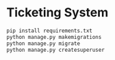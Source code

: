 # Ticketing System

```bash
pip install requirements.txt
python manage.py makemigrations
python manage.py migrate
python manage.py createsuperuser
```

